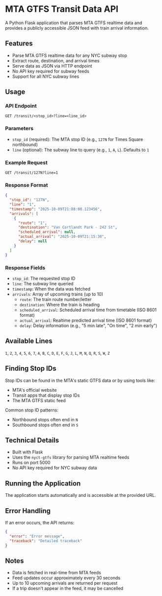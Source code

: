 # MTA GTFS Transit Data API

A Python Flask application that parses MTA GTFS realtime data and provides a publicly accessible JSON feed with train arrival information.

## Features

- Parse MTA GTFS realtime data for any NYC subway stop
- Extract route, destination, and arrival times
- Serve data as JSON via HTTP endpoint
- No API key required for subway feeds
- Support for all NYC subway lines

## Usage

### API Endpoint

```
GET /transit/<stop_id>?line=<line_id>
```

### Parameters

- `stop_id` (required): The MTA stop ID (e.g., `127N` for Times Square northbound)
- `line` (optional): The subway line to query (e.g., `1`, `A`, `L`). Defaults to `1`

### Example Request

```
GET /transit/127N?line=1
```

### Response Format

```json
{
  "stop_id": "127N",
  "line": "1",
  "timestamp": "2025-10-09T21:08:00.123456",
  "arrivals": [
    {
      "route": "1",
      "destination": "Van Cortlandt Park - 242 St",
      "scheduled_arrival": null,
      "actual_arrival": "2025-10-09T21:15:30",
      "delay": null
    }
  ]
}
```

### Response Fields

- `stop_id`: The requested stop ID
- `line`: The subway line queried
- `timestamp`: When the data was fetched
- `arrivals`: Array of upcoming trains (up to 10)
  - `route`: The train route number/letter
  - `destination`: Where the train is heading
  - `scheduled_arrival`: Scheduled arrival time from timetable (ISO 8601 format)
  - `actual_arrival`: Realtime predicted arrival time (ISO 8601 format)
  - `delay`: Delay information (e.g., "5 min late", "On time", "2 min early")

## Available Lines

`1`, `2`, `3`, `4`, `5`, `6`, `7`, `A`, `B`, `C`, `D`, `E`, `F`, `G`, `J`, `L`, `M`, `N`, `Q`, `R`, `S`, `W`, `Z`

## Finding Stop IDs

Stop IDs can be found in the MTA's static GTFS data or by using tools like:
- MTA's official website
- Transit apps that display stop IDs
- The MTA GTFS static feed

Common stop ID patterns:
- Northbound stops often end in `N`
- Southbound stops often end in `S`

## Technical Details

- Built with Flask
- Uses the `nyct-gtfs` library for parsing MTA realtime feeds
- Runs on port 5000
- No API key required for NYC subway data

## Running the Application

The application starts automatically and is accessible at the provided URL.

## Error Handling

If an error occurs, the API returns:

```json
{
  "error": "Error message",
  "traceback": "Detailed traceback"
}
```

## Notes

- Data is fetched in real-time from MTA feeds
- Feed updates occur approximately every 30 seconds
- Up to 10 upcoming arrivals are returned per request
- If a trip doesn't appear in the feed, it may be cancelled
